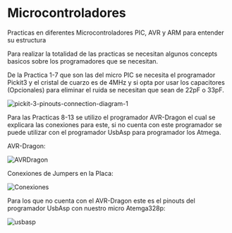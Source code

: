 # Microcontroladores
Practicas en diferentes Microcontroladores PIC, AVR y ARM para entender su estructura


Para realizar la totalidad de las practicas se necesitan algunos concepts basicos sobre los programadores que se necesitan.

De la Practica 1-7 que son las del micro PIC se necesita el programador Pickit3 y el cristal de cuarzo es de 4MHz y si opta por usar los capacitores (Opcionales) para eliminar el ruida se necesitan que sean de 22pF o 33pF.


![pickit-3-pinouts-connection-diagram-1](https://user-images.githubusercontent.com/63372411/142773480-22c9b4cb-5f32-497e-9b55-1c619da37b9c.jpg)


Para las Practicas 8-13 se utilizo el programador AVR-Dragon el cual se explicara las conexiones para este, si no cuenta con este programador se puede utilizar con el programador UsbAsp para programador los Atmega.

AVR-Dragon:


![AVRDragon](https://user-images.githubusercontent.com/63372411/142773791-f2396806-e232-4e40-90d0-14ea3bf8fec0.jpg)

Conexiones de Jumpers en la Placa:

![Conexiones](https://user-images.githubusercontent.com/63372411/142773880-cfe3e937-6fa7-4b22-8556-cba7ca6af437.jpeg)

Para los que no cuenta con el AVR-Dragon este es el pinouts del programador UsbAsp con nuestro micro Atemga328p:

![usbasp](https://user-images.githubusercontent.com/63372411/142773943-9a419a1c-2d1a-48c7-a553-aa1e7cb9bc03.png)
